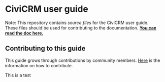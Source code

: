 # CiviCRM user guide

Note: This repository contains _source files_ for the CiviCRM user guide. These files should be used for contributing to the documentation. **[You can read the doc here.  
](https://docs.civicrm.org/user/en/stable/)**

## Contributing to this guide
This guide grows through contributions by community members. [Here](https://docs.civicrm.org/user/en/latest/the-civicrm-community/contributing-to-this-manual/) is the information on how to contribute.    


This is a test
